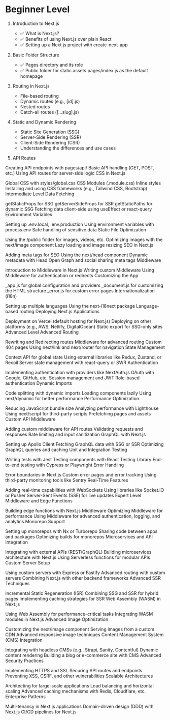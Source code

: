 # Beginner Level
1. Introduction to Next.js
    - ✅ What is Next.js?
    - ✅ Benefits of using Next.js over plain React
    - ✅ Setting up a Next.js project with create-next-app

2. Basic Folder Structure

    - ✅ Pages directory and its role
    - ✅ Public folder for static assets
    pages/index.js as the default homepage
3. Routing in Next.js

    - File-based routing
    - Dynamic routes (e.g., [id].js)
    - Nested routes
    - Catch-all routes ([...slug].js)
4. Static and Dynamic Rendering

    - Static Site Generation (SSG)
    - Server-Side Rendering (SSR)
    - Client-Side Rendering (CSR)
    - Understanding the differences and use cases
5. API Routes

Creating API endpoints with pages/api/
Basic API handling (GET, POST, etc.)
Using API routes for server-side logic
CSS in Next.js

Global CSS with styles/global.css
CSS Modules (.module.css)
Inline styles
Installing and using CSS frameworks (e.g., Tailwind CSS, Bootstrap)
Intermediate Level
Data Fetching

getStaticProps for SSG
getServerSideProps for SSR
getStaticPaths for dynamic SSG
Fetching data client-side using useEffect or react-query
Environment Variables

Setting up .env.local, .env.production
Using environment variables with process.env
Safe handling of sensitive data
Static File Optimization

Using the /public folder for images, videos, etc.
Optimizing images with the next/image component
Lazy loading and image resizing
SEO in Next.js

Adding meta tags for SEO
Using the next/head component
Dynamic metadata with Head
Open Graph and social sharing meta tags
Middleware

Introduction to Middleware in Next.js
Writing custom Middleware
Using Middleware for authentication or redirects
Customizing the App

_app.js for global configuration and providers
_document.js for customizing the HTML structure
_error.js for custom error pages
Internationalization (i18n)

Setting up multiple languages
Using the next-i18next package
Language-based routing
Deploying Next.js Applications

Deployment on Vercel (default hosting for Next.js)
Deploying on other platforms (e.g., AWS, Netlify, DigitalOcean)
Static export for SSG-only sites
Advanced Level
Advanced Routing

Rewriting and Redirecting routes
Middleware for advanced routing
Custom 404 pages
Using next/link and next/router for navigation
State Management

Context API for global state
Using external libraries like Redux, Zustand, or Recoil
Server state management with react-query or SWR
Authentication

Implementing authentication with providers like NextAuth.js
OAuth with Google, GitHub, etc.
Session management and JWT
Role-based authentication
Dynamic Imports

Code splitting with dynamic imports
Loading components lazily
Using next/dynamic for better performance
Performance Optimization

Reducing JavaScript bundle size
Analyzing performance with Lighthouse
Using next/script for third-party scripts
Prefetching pages and assets
Custom API Middleware

Adding custom middleware for API routes
Validating requests and responses
Rate limiting and input sanitization
GraphQL with Next.js

Setting up Apollo Client
Fetching GraphQL data with SSG or SSR
Optimizing GraphQL queries and caching
Unit and Integration Testing

Writing tests with Jest
Testing components with React Testing Library
End-to-end testing with Cypress or Playwright
Error Handling

Error boundaries in Next.js
Custom error pages and error tracking
Using third-party monitoring tools like Sentry
Real-Time Features

Adding real-time capabilities with WebSockets
Using libraries like Socket.IO or Pusher
Server-Sent Events (SSE) for live updates
Expert Level
Middleware and Edge Functions

Building edge functions with Next.js Middleware
Optimizing Middleware for performance
Using Middleware for advanced authentication, logging, and analytics
Monorepo Support

Setting up monorepos with Nx or Turborepo
Sharing code between apps and packages
Optimizing builds for monorepos
Microservices and API Integration

Integrating with external APIs (REST/GraphQL)
Building microservices architecture with Next.js
Using Serverless functions for modular APIs
Custom Server Setup

Using custom servers with Express or Fastify
Advanced routing with custom servers
Combining Next.js with other backend frameworks
Advanced SSR Techniques

Incremental Static Regeneration (ISR)
Combining SSG and SSR for hybrid pages
Implementing caching strategies for SSR
Web Assembly (WASM) in Next.js

Using Web Assembly for performance-critical tasks
Integrating WASM modules in Next.js
Advanced Image Optimization

Customizing the next/image component
Serving images from a custom CDN
Advanced responsive image techniques
Content Management System (CMS) Integration

Integrating with headless CMSs (e.g., Strapi, Sanity, Contentful)
Dynamic content rendering
Building a blog or e-commerce site with CMS
Advanced Security Practices

Implementing HTTPS and SSL
Securing API routes and endpoints
Preventing XSS, CSRF, and other vulnerabilities
Scalable Architectures

Architecting for large-scale applications
Load balancing and horizontal scaling
Advanced caching mechanisms with Redis, Cloudflare, etc.
Enterprise Patterns

Multi-tenancy in Next.js applications
Domain-driven design (DDD) with Next.js
CI/CD pipelines for Next.js